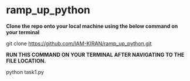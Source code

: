# ramp_up_python

**Clone the repo onto your local machine using the below command on your terminal**

git clone https://github.com/IAM-KIRAN/ramp_up_python.git


**RUN THIS COMMAND ON YOUR TERMINAL AFTER NAVIGATING TO THE FILE LOCATION.**


python task1.py
